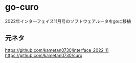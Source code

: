 # go-curo

2022年インターフェイス11月号のソフトウェアルータをgoに移植

## 元ネタ

https://github.com/kametan0730/interface_2022_11
https://github.com/kametan0730/curo
